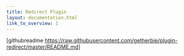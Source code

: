 ```yaml
---
title: Redirect Plugin
layout: documentation.html
link_to_overview: 1
---
```


[githubreadme https://raw.githubusercontent.com/getherbie/plugin-redirect/master/README.md]
